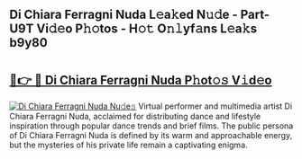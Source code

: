 ## Di Chiara Ferragni Nuda L𝚎a𝚔ed N𝚞𝚍e - Part-U9T Vi𝚍𝚎o P𝚑𝚘tos - H𝚘𝚝 O𝚗𝚕yf𝚊ns L𝚎a𝚔s b9y80

# <h2><a href="http://kf40223.oniu.top/?m=Di+Chiara+Ferragni+Nuda">🔗👉 🔴 Di Chiara Ferragni Nuda P𝚑ot𝚘𝚜 V𝚒d𝚎o</a></h2>

[![Di Chiara Ferragni Nuda Nu𝚍e𝚜](https://i.imgur.com/0qMVB7G.gif)](http://kf40223.oniu.top/?m=Di+Chiara+Ferragni+Nuda)
Virtual performer and multimedia artist Di Chiara Ferragni Nuda, acclaimed for distributing dance and lifestyle inspiration through popular dance trends and brief films. The public persona of Di Chiara Ferragni Nuda is defined by its warm and approachable energy, but the mysteries of his private life remain a captivating enigma.  
